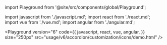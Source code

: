 import Playground from '@site/src/components/global/Playground';

import javascript from './javascript.md';
import react from './react.md';
import vue from './vue.md';
import angular from './angular.md';

<Playground
version="6"
code={{
    javascript,
    react,
    vue,
    angular,
  }}
size="250px"
src="usage/v6/accordion/customization/icons/demo.html"
/>

